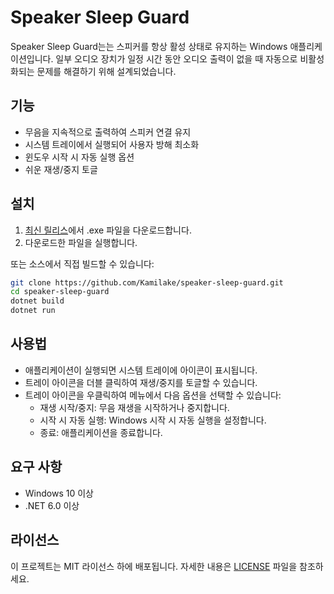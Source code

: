 # Speaker Sleep Guard

Speaker Sleep Guard는는 스피커를 항상 활성 상태로 유지하는 Windows 애플리케이션입니다. 일부 오디오 장치가 일정 시간 동안 오디오 출력이 없을 때 자동으로 비활성화되는 문제를 해결하기 위해 설계되었습니다.

## 기능

- 무음을 지속적으로 출력하여 스피커 연결 유지
- 시스템 트레이에서 실행되어 사용자 방해 최소화
- 윈도우 시작 시 자동 실행 옵션
- 쉬운 재생/중지 토글

## 설치

1. [최신 릴리스](https://github.com/Kamilake/speaker-sleep-guard/releases)에서 .exe 파일을 다운로드합니다.
2. 다운로드한 파일을 실행합니다.

또는 소스에서 직접 빌드할 수 있습니다:

```bash
git clone https://github.com/Kamilake/speaker-sleep-guard.git
cd speaker-sleep-guard
dotnet build
dotnet run
```

## 사용법

- 애플리케이션이 실행되면 시스템 트레이에 아이콘이 표시됩니다.
- 트레이 아이콘을 더블 클릭하여 재생/중지를 토글할 수 있습니다.
- 트레이 아이콘을 우클릭하여 메뉴에서 다음 옵션을 선택할 수 있습니다:
  - 재생 시작/중지: 무음 재생을 시작하거나 중지합니다.
  - 시작 시 자동 실행: Windows 시작 시 자동 실행을 설정합니다.
  - 종료: 애플리케이션을 종료합니다.

## 요구 사항

- Windows 10 이상
- .NET 6.0 이상

## 라이선스

이 프로젝트는 MIT 라이선스 하에 배포됩니다. 자세한 내용은 [LICENSE](LICENSE) 파일을 참조하세요.

